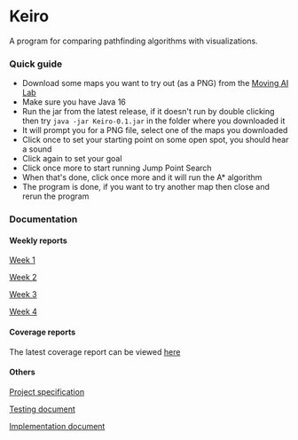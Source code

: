 # Keiro
A program for comparing pathfinding algorithms with visualizations.
### Quick guide
- Download some maps you want to try out (as a PNG) from the [Moving AI Lab](https://www.movingai.com/benchmarks/grids.html)
- Make sure you have Java 16
- Run the jar from the latest release, if it doesn't run by double clicking then try `java -jar Keiro-0.1.jar` in the folder where you downloaded it
- It will prompt you for a PNG file, select one of the maps you downloaded
- Click once to set your starting point on some open spot, you should hear a sound
- Click again to set your goal
- Click once more to start running Jump Point Search
- When that's done, click once more and it will run the A\* algorithm
- The program is done, if you want to try another map then close and rerun the program

### Documentation
#### Weekly reports
[Week 1](https://github.com/JimiUrsin/Keiro/blob/main/documentation/weekly%20reports/week%201%20report.md) 

[Week 2](https://github.com/JimiUrsin/Keiro/blob/main/documentation/weekly%20reports/week%202%20report.md) 

[Week 3](https://github.com/JimiUrsin/Keiro/blob/main/documentation/weekly%20reports/week%203%20report.md) 

[Week 4](https://github.com/JimiUrsin/Keiro/blob/main/documentation/weekly%20reports/week%204%20report.md)

#### Coverage reports
The latest coverage report can be viewed [here](https://htmlpreview.github.io/?https://github.com/JimiUrsin/Keiro/blob/main/documentation/coverage%20reports/2nd%20Oct%202021/index.html)

#### Others
[Project specification](https://github.com/JimiUrsin/Keiro/blob/main/documentation/project%20specification.md) 

[Testing document](https://github.com/JimiUrsin/Keiro/blob/main/documentation/testing%20document.md)

[Implementation document](https://github.com/JimiUrsin/Keiro/blob/main/documentation/implementation%20document.md)
